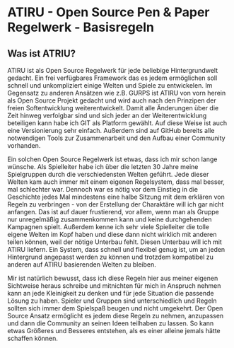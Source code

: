 # ATIRU - Open Source Pen & Paper Regelwerk - Basisregeln

## Was ist ATRIU?

ATIRU ist als Open Source Regelwerk für jede beliebige Hintergrundwelt gedacht. Ein frei verfügbares Framework das es jedem ermöglichen soll schnell und unkompliziert einige Welten und Spiele zu entwickelen. Im Gegensatz zu anderen Ansätzen wie z.B. GURPS ist ATIRU von vorn herein als Open Source Projekt gedacht und wird auch nach den Prinzipen der freien Softentwicklung weiterentwickelt. Damit alle Änderungen über die Zeit hinweg verfolgbar sind und sich jeder an der Weiterentwicklung beteiligen kann habe ich GIT als Platform gewählt. Auf diese Weise ist auch eine Versionierung sehr einfach. Außerdem sind auf GitHub bereits alle notwendigen Tools zur Zusammenarbeit und den Aufbau einer Community vorhanden.

Ein solchen Open Source Regelwerk ist etwas, dass ich mir schon lange wünsche. Als Spielleiter habe ich über die letzten 30 Jahre meine Spielgruppen durch die verschiedensten Welten geführt. Jede dieser Welten kam auch immer mit einem eigenen Regelsystem, dass mal besser, mal schlechter war. Dennoch war es nötig vor dem Einstieg in die Geschichte jedes Mal mindestens eine halbe Sitzung mit dem erklären von Regeln zu verbringen - von der Erstellung der Charaktäre will ich gar nicht anfangen. Das ist auf dauer frustierend, vor allem, wenn man als Gruppe nur unregelmäßig zusammenkommen kann und keine durchgehenden Kampagnen spielt. Außerdem kenne ich sehr viele Spielleiter die tolle eigene Welten im Kopf haben und diese dann nicht wirklich mit anderen teilen können, weil der nötige Unterbau fehlt. Diesen Unterbau will ich mit ATIRU liefern. Ein System, dass schnell und flexibel genug ist, um an jeden Hintergrund angepasst werden zu können und trotzdem kompatibel zu anderen auf ATIRU basierenden Welten zu bleiben. 

Mir ist natürlich bewusst, dass ich diese Regeln hier aus meiner eigenen Sichtweise heraus schreibe und mitnichten für mich in Anspruch nehmen kann an jede Kleinigkeit zu denken und für jede Situation die passende Lösung zu haben. Spieler und Gruppen sind unterschiedlich und Regeln sollten sich immer dem Spielspaß beugen und nicht umgekehrt. Der Open Source Ansatz ermöglicht es jedem diese Regeln zu nehmen, anzupassen und dann die Community an seinen Ideen teilhaben zu lassen. So kann etwas Größeres und Besseres entstehen, als es einer alleine jemals hätte schaffen können.
